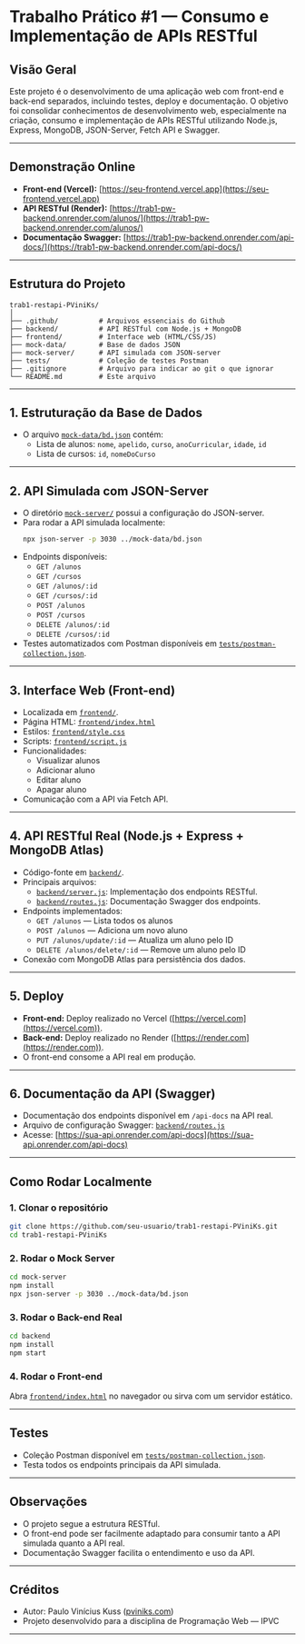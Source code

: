 # Trabalho Prático #1 — Consumo e Implementação de APIs RESTful

## Visão Geral

Este projeto é o desenvolvimento de uma aplicação web com front-end e back-end separados, incluindo testes, deploy e documentação. O objetivo foi consolidar conhecimentos de desenvolvimento web, especialmente na criação, consumo e implementação de APIs RESTful utilizando Node.js, Express, MongoDB, JSON-Server, Fetch API e Swagger.

---

## Demonstração Online

- **Front-end (Vercel):** [https://seu-frontend.vercel.app](https://seu-frontend.vercel.app)
- **API RESTful (Render):** [https://trab1-pw-backend.onrender.com/alunos/](https://trab1-pw-backend.onrender.com/alunos/)
- **Documentação Swagger:** [https://trab1-pw-backend.onrender.com/api-docs/](https://trab1-pw-backend.onrender.com/api-docs/)

---

## Estrutura do Projeto

```
trab1-restapi-PViniKs/
│
├── .github/          # Arquivos essenciais do Github
├── backend/          # API RESTful com Node.js + MongoDB
├── frontend/         # Interface web (HTML/CSS/JS)
├── mock-data/        # Base de dados JSON
├── mock-server/      # API simulada com JSON-server
├── tests/            # Coleção de testes Postman
├── .gitignore        # Arquivo para indicar ao git o que ignorar
└── README.md         # Este arquivo
```

---

## 1. Estruturação da Base de Dados

- O arquivo [`mock-data/bd.json`](mock-data/bd.json) contém:
  - Lista de alunos: `nome`, `apelido`, `curso`, `anoCurricular`, `idade`, `id`
  - Lista de cursos: `id`, `nomeDoCurso`

---

## 2. API Simulada com JSON-Server

- O diretório [`mock-server/`](mock-server/) possui a configuração do JSON-server.
- Para rodar a API simulada localmente:
  ```sh
  npx json-server -p 3030 ../mock-data/bd.json
  ```
- Endpoints disponíveis:
  - `GET /alunos`
  - `GET /cursos`
  - `GET /alunos/:id`
  - `GET /cursos/:id`
  - `POST /alunos`
  - `POST /cursos`
  - `DELETE /alunos/:id`
  - `DELETE /cursos/:id`
- Testes automatizados com Postman disponíveis em [`tests/postman-collection.json`](tests/postman-collection.json).

---

## 3. Interface Web (Front-end)

- Localizada em [`frontend/`](frontend/).
- Página HTML: [`frontend/index.html`](frontend/index.html)
- Estilos: [`frontend/style.css`](frontend/style.css)
- Scripts: [`frontend/script.js`](frontend/script.js)
- Funcionalidades:
  - Visualizar alunos
  - Adicionar aluno
  - Editar aluno
  - Apagar aluno
- Comunicação com a API via Fetch API.

---

## 4. API RESTful Real (Node.js + Express + MongoDB Atlas)

- Código-fonte em [`backend/`](backend/).
- Principais arquivos:
  - [`backend/server.js`](backend/server.js): Implementação dos endpoints RESTful.
  - [`backend/routes.js`](backend/routes.js): Documentação Swagger dos endpoints.
- Endpoints implementados:
  - `GET /alunos` — Lista todos os alunos
  - `POST /alunos` — Adiciona um novo aluno
  - `PUT /alunos/update/:id` — Atualiza um aluno pelo ID
  - `DELETE /alunos/delete/:id` — Remove um aluno pelo ID
- Conexão com MongoDB Atlas para persistência dos dados.

---

## 5. Deploy

- **Front-end:** Deploy realizado no Vercel ([https://vercel.com](https://vercel.com)).
- **Back-end:** Deploy realizado no Render ([https://render.com](https://render.com)).
- O front-end consome a API real em produção.

---

## 6. Documentação da API (Swagger)

- Documentação dos endpoints disponível em `/api-docs` na API real.
- Arquivo de configuração Swagger: [`backend/routes.js`](backend/routes.js)
- Acesse: [https://sua-api.onrender.com/api-docs](https://sua-api.onrender.com/api-docs)

---

## Como Rodar Localmente

### 1. Clonar o repositório

```sh
git clone https://github.com/seu-usuario/trab1-restapi-PViniKs.git
cd trab1-restapi-PViniKs
```

### 2. Rodar o Mock Server

```sh
cd mock-server
npm install
npx json-server -p 3030 ../mock-data/bd.json
```

### 3. Rodar o Back-end Real

```sh
cd backend
npm install
npm start
```

### 4. Rodar o Front-end

Abra [`frontend/index.html`](frontend/index.html) no navegador ou sirva com um servidor estático.

---

## Testes

- Coleção Postman disponível em [`tests/postman-collection.json`](tests/postman-collection.json).
- Testa todos os endpoints principais da API simulada.

---

## Observações

- O projeto segue a estrutura RESTful.
- O front-end pode ser facilmente adaptado para consumir tanto a API simulada quanto a API real.
- Documentação Swagger facilita o entendimento e uso da API.

---

## Créditos

- Autor: Paulo Vinícius Kuss ([pviniks.com](https://pviniks.com/))
- Projeto desenvolvido para a disciplina de Programação Web — IPVC

---